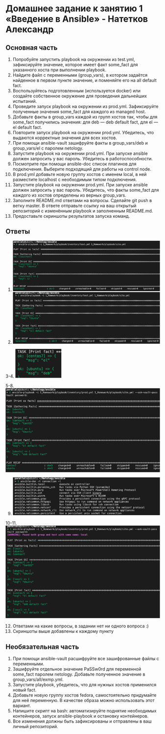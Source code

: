 # Домашнее задание к занятию 1 «Введение в Ansible» - Натетков Александр

## Основная часть

1. Попробуйте запустить playbook на окружении из test.yml, зафиксируйте значение, которое имеет факт some_fact для указанного хоста при выполнении playbook.
2. Найдите файл с переменными (group_vars), в котором задаётся найденное в первом пункте значение, и поменяйте его на all default fact.
3. Воспользуйтесь подготовленным (используется docker) или создайте собственное окружение для проведения дальнейших испытаний.
4. Проведите запуск playbook на окружении из prod.yml. Зафиксируйте полученные значения some_fact для каждого из managed host.
5. Добавьте факты в group_vars каждой из групп хостов так, чтобы для some_fact получились значения: для deb — deb default fact, для el — el default fact.
6. Повторите запуск playbook на окружении prod.yml. Убедитесь, что выдаются корректные значения для всех хостов.
7. При помощи ansible-vault зашифруйте факты в group_vars/deb и group_vars/el с паролем netology.
8. Запустите playbook на окружении prod.yml. При запуске ansible должен запросить у вас пароль. Убедитесь в работоспособности.
9. Посмотрите при помощи ansible-doc список плагинов для подключения. Выберите подходящий для работы на control node.
10. В prod.yml добавьте новую группу хостов с именем  local, в ней разместите localhost с необходимым типом подключения.
11. Запустите playbook на окружении prod.yml. При запуске ansible должен запросить у вас пароль. Убедитесь, что факты some_fact для каждого из хостов определены из верных group_vars.
12. Заполните README.md ответами на вопросы. Сделайте git push в ветку master. В ответе отправьте ссылку на ваш открытый репозиторий с изменённым playbook и заполненным README.md.
13. Предоставьте скриншоты результатов запуска команд.

## Ответы

1. ![alt text](https://github.com/karapuze/netology_ansible/blob/main/1_Homework/img/Снимок%20экрана%202024-06-08%20в%2019.18.17.png)
2. ![alt text](https://github.com/karapuze/netology_ansible/blob/main/1_Homework/img/Снимок%20экрана%202024-06-08%20в%2019.17.33.png)

3-4. ![alt text](https://github.com/karapuze/netology_ansible/blob/main/1_Homework/img/Снимок%20экрана%202024-06-08%20в%2018.50.41.png)


5-8. ![alt text](https://github.com/karapuze/netology_ansible/blob/main/1_Homework/img/Снимок%20экрана%202024-06-08%20в%2019.08.05.png)



9. ![alt text](https://github.com/karapuze/netology_ansible/blob/main/1_Homework/img/Снимок%20экрана%202024-06-08%20в%2019.11.47.png)


10-11. ![alt text](https://github.com/karapuze/netology_ansible/blob/main/1_Homework/img/Снимок%20экрана%202024-06-08%20в%2019.14.15.png)


12. Ответами на какие вопросы, в задании нет ни одного вопроса :)
13. Скриншоты выше добавлены к каждому пункту



## Необязательная часть

1. При помощи ansible-vault расшифруйте все зашифрованные файлы с переменными.
2. Зашифруйте отдельное значение PaSSw0rd для переменной some_fact паролем netology. Добавьте полученное значение в group_vars/all/exmp.yml.
3. Запустите playbook, убедитесь, что для нужных хостов применился новый fact.
4. Добавьте новую группу хостов fedora, самостоятельно придумайте для неё переменную. В качестве образа можно использовать этот вариант.
5. Напишите скрипт на bash: автоматизируйте поднятие необходимых контейнеров, запуск ansible-playbook и остановку контейнеров.
6. Все изменения должны быть зафиксированы и отправлены в ваш личный репозиторий.